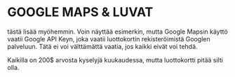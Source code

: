 # GOOGLE MAPS & LUVAT

tästä lisää myöhemmin. Voin näyttää esimerkin, mutta Google Mapsin käyttö vaatii Google API Keyn, joka vaatii luottokortin rekisteröimistä Googlen palveluun. Tätä ei voi välttämättä vaatia, jos kaikki eivät voi tehdä. 

Kaikilla on 200$ arvosta kyselyjä kuukaudessa, mutta luottokortti pitää silti olla. 